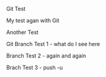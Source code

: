 Git Test

My test agan with Git

Another Test

Git Branch Test 1 - what do I see here

Branch Test 2 - again and again

Brach Test 3 - push -u
